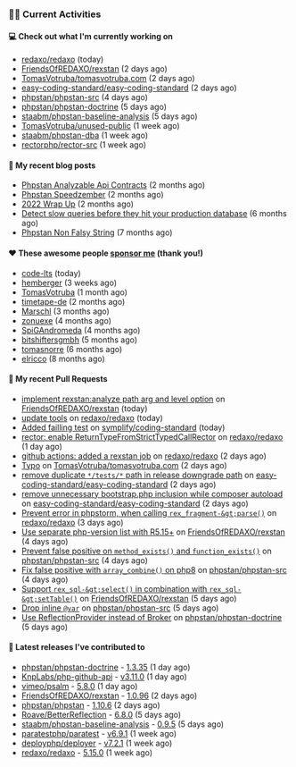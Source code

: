### 👨‍💻 Current Activities


#### 💻 Check out what I'm currently working on

- [redaxo/redaxo](https://github.com/redaxo/redaxo) (today)
- [FriendsOfREDAXO/rexstan](https://github.com/FriendsOfREDAXO/rexstan) (2 days ago)
- [TomasVotruba/tomasvotruba.com](https://github.com/TomasVotruba/tomasvotruba.com) (2 days ago)
- [easy-coding-standard/easy-coding-standard](https://github.com/easy-coding-standard/easy-coding-standard) (2 days ago)
- [phpstan/phpstan-src](https://github.com/phpstan/phpstan-src) (4 days ago)
- [phpstan/phpstan-doctrine](https://github.com/phpstan/phpstan-doctrine) (5 days ago)
- [staabm/phpstan-baseline-analysis](https://github.com/staabm/phpstan-baseline-analysis) (5 days ago)
- [TomasVotruba/unused-public](https://github.com/TomasVotruba/unused-public) (1 week ago)
- [staabm/phpstan-dba](https://github.com/staabm/phpstan-dba) (1 week ago)
- [rectorphp/rector-src](https://github.com/rectorphp/rector-src) (1 week ago)


#### 📜 My recent blog posts

- [Phpstan Analyzable Api Contracts](https://staabm.github.io/2022/12/29/phpstan-analyzable-api-contracts.html) (2 months ago)
- [Phpstan Speedzember](https://staabm.github.io/2022/12/23/phpstan-speedzember.html) (2 months ago)
- [2022 Wrap Up](https://staabm.github.io/2022/12/20/2022-wrap-up.html) (2 months ago)
- [Detect slow queries before they hit your production database](https://staabm.github.io/2022/08/16/phpstan-dba-query-plan-analysis.html) (6 months ago)
- [Phpstan Non Falsy String](https://staabm.github.io/2022/08/11/phpstan-non-falsy-string.html) (7 months ago)


#### ❤️ These awesome people [sponsor me](https://github.com/sponsors/staabm) (thank you!)

- [code-lts](https://github.com/code-lts) (today)
- [hemberger](https://github.com/hemberger) (3 weeks ago)
- [TomasVotruba](https://github.com/TomasVotruba) (1 month ago)
- [timetape-de](https://github.com/timetape-de) (2 months ago)
- [Marschl](https://github.com/Marschl) (3 months ago)
- [zonuexe](https://github.com/zonuexe) (4 months ago)
- [SpiGAndromeda](https://github.com/SpiGAndromeda) (4 months ago)
- [bitshiftersgmbh](https://github.com/bitshiftersgmbh) (5 months ago)
- [tomasnorre](https://github.com/tomasnorre) (6 months ago)
- [elricco](https://github.com/elricco) (8 months ago)


#### 🔨 My recent Pull Requests

- [implement rexstan:analyze path arg and level option](https://github.com/FriendsOfREDAXO/rexstan/pull/387) on [FriendsOfREDAXO/rexstan](https://github.com/FriendsOfREDAXO/rexstan) (today)
- [update tools](https://github.com/redaxo/redaxo/pull/5635) on [redaxo/redaxo](https://github.com/redaxo/redaxo) (today)
- [Added failling test](https://github.com/symplify/coding-standard/pull/18) on [symplify/coding-standard](https://github.com/symplify/coding-standard) (today)
- [rector: enable ReturnTypeFromStrictTypedCallRector](https://github.com/redaxo/redaxo/pull/5630) on [redaxo/redaxo](https://github.com/redaxo/redaxo) (1 day ago)
- [github actions: added a rexstan job](https://github.com/redaxo/redaxo/pull/5629) on [redaxo/redaxo](https://github.com/redaxo/redaxo) (2 days ago)
- [Typo](https://github.com/TomasVotruba/tomasvotruba.com/pull/1391) on [TomasVotruba/tomasvotruba.com](https://github.com/TomasVotruba/tomasvotruba.com) (2 days ago)
- [remove duplicate `*/tests/*` path in release downgrade path](https://github.com/easy-coding-standard/easy-coding-standard/pull/67) on [easy-coding-standard/easy-coding-standard](https://github.com/easy-coding-standard/easy-coding-standard) (2 days ago)
- [remove unnecessary bootstrap.php inclusion while composer autoload](https://github.com/easy-coding-standard/easy-coding-standard/pull/66) on [easy-coding-standard/easy-coding-standard](https://github.com/easy-coding-standard/easy-coding-standard) (2 days ago)
- [Prevent error in phpstorm, when calling `rex_fragment-&gt;parse()`](https://github.com/redaxo/redaxo/pull/5628) on [redaxo/redaxo](https://github.com/redaxo/redaxo) (3 days ago)
- [Use separate php-version list with R5.15&#43;](https://github.com/FriendsOfREDAXO/rexstan/pull/381) on [FriendsOfREDAXO/rexstan](https://github.com/FriendsOfREDAXO/rexstan) (4 days ago)
- [Prevent false positive on `method_exists()` and `function_exists()`](https://github.com/phpstan/phpstan-src/pull/2277) on [phpstan/phpstan-src](https://github.com/phpstan/phpstan-src) (4 days ago)
- [Fix false positive with `array_combine()` on php8](https://github.com/phpstan/phpstan-src/pull/2276) on [phpstan/phpstan-src](https://github.com/phpstan/phpstan-src) (4 days ago)
- [Support `rex_sql-&gt;select()` in combination with `rex_sql-&gt;setTable()`](https://github.com/FriendsOfREDAXO/rexstan/pull/378) on [FriendsOfREDAXO/rexstan](https://github.com/FriendsOfREDAXO/rexstan) (5 days ago)
- [Drop inline `@var`](https://github.com/phpstan/phpstan-src/pull/2275) on [phpstan/phpstan-src](https://github.com/phpstan/phpstan-src) (5 days ago)
- [Use ReflectionProvider instead of Broker](https://github.com/phpstan/phpstan-doctrine/pull/431) on [phpstan/phpstan-doctrine](https://github.com/phpstan/phpstan-doctrine) (5 days ago)


#### 🔭 Latest releases I've contributed to

- [phpstan/phpstan-doctrine](https://github.com/phpstan/phpstan-doctrine) - [1.3.35](https://github.com/phpstan/phpstan-doctrine/releases/tag/1.3.35) (1 day ago)
- [KnpLabs/php-github-api](https://github.com/KnpLabs/php-github-api) - [v3.11.0](https://github.com/KnpLabs/php-github-api/releases/tag/v3.11.0) (1 day ago)
- [vimeo/psalm](https://github.com/vimeo/psalm) - [5.8.0](https://github.com/vimeo/psalm/releases/tag/5.8.0) (1 day ago)
- [FriendsOfREDAXO/rexstan](https://github.com/FriendsOfREDAXO/rexstan) - [1.0.96](https://github.com/FriendsOfREDAXO/rexstan/releases/tag/1.0.96) (2 days ago)
- [phpstan/phpstan](https://github.com/phpstan/phpstan) - [1.10.6](https://github.com/phpstan/phpstan/releases/tag/1.10.6) (2 days ago)
- [Roave/BetterReflection](https://github.com/Roave/BetterReflection) - [6.8.0](https://github.com/Roave/BetterReflection/releases/tag/6.8.0) (5 days ago)
- [staabm/phpstan-baseline-analysis](https://github.com/staabm/phpstan-baseline-analysis) - [0.9.5](https://github.com/staabm/phpstan-baseline-analysis/releases/tag/0.9.5) (5 days ago)
- [paratestphp/paratest](https://github.com/paratestphp/paratest) - [v6.9.1](https://github.com/paratestphp/paratest/releases/tag/v6.9.1) (1 week ago)
- [deployphp/deployer](https://github.com/deployphp/deployer) - [v7.2.1](https://github.com/deployphp/deployer/releases/tag/v7.2.1) (1 week ago)
- [redaxo/redaxo](https://github.com/redaxo/redaxo) - [5.15.0](https://github.com/redaxo/redaxo/releases/tag/5.15.0) (1 week ago)

